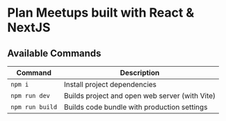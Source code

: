 # Plan Meetups built with React & NextJS 

## Available Commands

| Command         | Description                                                                                                                     |
| --------------- | ------------------------------------------------------------------------------------------------------------------------------- |
| `npm i`         | Install project dependencies                                                                                                    |
| `npm run dev`   | Builds project and open web server (with Vite)                                                             |
| `npm run build` | Builds code bundle with production settings     